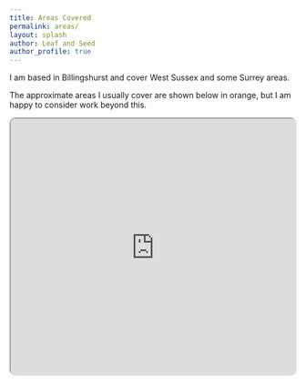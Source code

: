 ```yaml
---
title: Areas Covered
permalink: areas/
layout: splash
author: Leaf and Seed
author_profile: true
---
```

I am based in Billingshurst and cover West Sussex and some Surrey areas.

The approximate areas I usually cover are shown below in orange, but I am happy to consider work beyond this.

<style>
.change{
    overflow:hidden;
    padding-bottom:90%;
    position:relative;
    height:0;
    border-radius: 10px;
}
.change iframe{
    overflow:hidden;
    left:0;
    top:0;
    position: absolute;
    height:100%;
    width:100%;
    border-radius: 10px;
}
</style>

<div class="change">
    <iframe src="https://www.google.com/maps/d/u/0/embed?mid=1xFcZQeofSUHlBmwKlPQjAsHGysJ1ax11" allowfullscreen></iframe>
</div>
